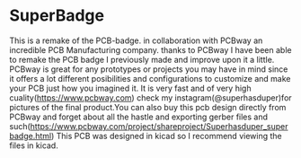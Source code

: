 # SuperBadge
This is a remake of the PCB-badge. in collaboration with PCBway an incredible PCB Manufacturing company.
thanks to PCBway I have been able to remake the PCB badge I previously made and improve upon it a little.
PCBway is great for any prototypes or projects you may have in mind since it offers a lot different posibilities and configurations to customize and make your PCB just how you imagined it. It is very fast and of very high cuality(https://www.pcbway.com) check my instagram(@superhasduper)for pictures of the final product.You can also buy this pcb design directly from PCBway and forget about all the hastle and exporting gerber files and such(https://www.pcbway.com/project/shareproject/Superhasduper_superbadge.html)
This PCB was designed in kicad so I recommend viewing the files in kicad.
